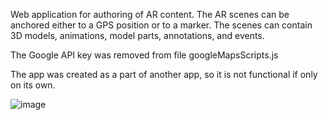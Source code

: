 Web application for authoring of AR content. The AR scenes can be anchored either to a GPS position or to a marker. The scenes can contain 3D models, animations, model parts, annotations, and events.

The Google API key was removed from file googleMapsScripts.js

The app was created as a part of another app, so it is not functional if only on its own.

![image](https://github.com/user-attachments/assets/4d320f6e-36d5-4899-bfd8-a391fb3849d6)



